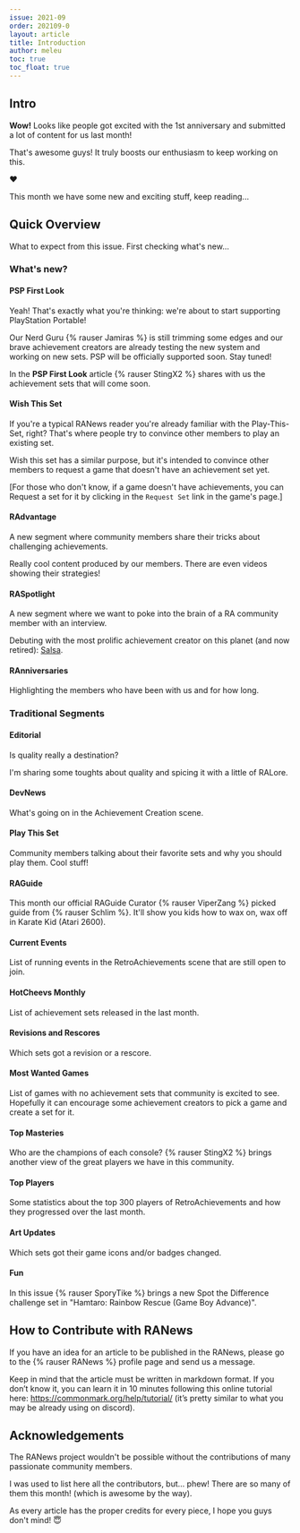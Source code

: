 ```yaml
---
issue: 2021-09
order: 202109-0
layout: article
title: Introduction
author: meleu
toc: true
toc_float: true
---
```


## Intro

**Wow!** Looks like people got excited with the 1st anniversary and submitted a lot of content for us last month!

That's awesome guys! It truly boosts our enthusiasm to keep working on this.

:heart:

This month we have some new and exciting stuff, keep reading...


## Quick Overview

What to expect from this issue. First checking what's new...


### What's new?




#### PSP First Look

Yeah! That's exactly what you're thinking: we're about to start supporting PlayStation Portable!

Our Nerd Guru {% rauser Jamiras %} is still trimming some edges and our brave achievement creators are already testing the new system and working on new sets. PSP will be officially supported soon. Stay tuned!

In the **PSP First Look** article {% rauser StingX2 %} shares with us the achievement sets that will come soon.

#### Wish This Set

If you're a typical RANews reader you're already familiar with the Play-This-Set, right? That's where people try to convince other members to play an existing set.

Wish this set has a similar purpose, but it's intended to convince other members to request a game that doesn't have an achievement set yet.

[For those who don't know, if a game doesn't have achievements, you can Request a set for it by clicking in the `Request Set` link in the game's page.]

#### RAdvantage

A new segment where community members share their tricks about challenging achievements.

Really cool content produced by our members. There are even videos showing their strategies!


#### RASpotlight

A new segment where we want to poke into the brain of a RA community member with an interview.

Debuting with the most prolific achievement creator on this planet (and now retired): [Salsa](raspotlight).


#### RAnniversaries

Highlighting the members who have been with us and for how long.


### Traditional Segments

#### Editorial

Is quality really a destination?

I'm sharing some toughts about quality and spicing it with a little of RALore.

#### DevNews

What's going on in the Achievement Creation scene.


#### Play This Set

Community members talking about their favorite sets and why you should play them. Cool stuff!



#### RAGuide

This month our official RAGuide Curator {% rauser ViperZang %} picked guide from {% rauser Schlim %}. It'll show you kids how to wax on, wax off in Karate Kid (Atari 2600).


#### Current Events

List of running events in the RetroAchievements scene that are still open to join.


#### HotCheevs Monthly

List of achievement sets released in the last month.


#### Revisions and Rescores

Which sets got a revision or a rescore.


#### Most Wanted Games

List of games with no achievement sets that community is excited to see. Hopefully it can encourage some achievement creators to pick a game and create a set for it.


#### Top Masteries

Who are the champions of each console? {% rauser StingX2 %} brings another view of the great players we have in this community.


#### Top Players

Some statistics about the top 300 players of RetroAchievements and how they progressed over the last month.


#### Art Updates

Which sets got their game icons and/or badges changed.


#### Fun

In this issue {% rauser SporyTike %} brings a new Spot the Difference challenge set in "Hamtaro: Rainbow Rescue (Game Boy Advance)".





## How to Contribute with RANews

If you have an idea for an article to be published in the RANews, please go to the {% rauser RANews %} profile page and send us a message.

Keep in mind that the article must be written in markdown format. If you don’t know it, you can learn it in 10 minutes following this online tutorial here: <https://commonmark.org/help/tutorial/> (it’s pretty similar to what you may be already using on discord).




## Acknowledgements

The RANews project wouldn't be possible without the contributions of many passionate community members.

I was used to list here all the contributors, but... phew! There are so many of them this month! (which is awesome by the way).

As every article has the proper credits for every piece, I hope you guys don't mind! :innocent: